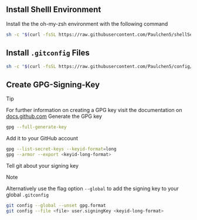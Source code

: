## Install Shelll Environment
Install the the oh-my-zsh environment with the following command

```bash
sh -c "$(curl -fsSL https://raw.githubusercontent.com/Paulchen5/shellSetup/main/setup.sh)"
```

## Install `.gitconfig` Files

```bash
sh -c "$(curl -fsSL https://raw.githubusercontent.com/Paulchen5/config/main/setup_git.sh)"
```

## Create GPG-Signing-Key
> [!TIP]
> For further information on creating a GPG key visit the documentation on [docs.github.com](https://docs.github.com/en/authentication/managing-commit-signature-verification/generating-a-new-gpg-key)
Generate the GPG key

```bash
gpg --full-generate-key
```

Add it to your GitHub account

```bash
gpg --list-secret-keys --keyid-format=long
gpg --armor --export <keyid-long-format>
```

Tell git about your signing key
> [!NOTE]
> Alternatively use the flag option `--global` to add the signing key to your global `.gitconfig`

```bash
git config --global --unset gpg.format
git config --file <file> user.signingKey <keyid-long-format>
```
